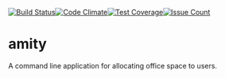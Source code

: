 [![Build Status](https://travis-ci.org/andela-bmwenda/amity-cp1.svg?branch=develop)](https://travis-ci.org/andela-bmwenda/amity-cp1)[![Code Climate](https://codeclimate.com/github/andela-bmwenda/amity-cp1/badges/gpa.svg)](https://codeclimate.com/github/andela-bmwenda/amity-cp1)[![Test Coverage](https://codeclimate.com/github/andela-bmwenda/amity-cp1/badges/coverage.svg)](https://codeclimate.com/github/andela-bmwenda/amity-cp1/coverage)[![Issue Count](https://codeclimate.com/github/andela-bmwenda/amity-cp1/badges/issue_count.svg)](https://codeclimate.com/github/andela-bmwenda/amity-cp1)
# amity
A command line application for allocating office space to users. 
